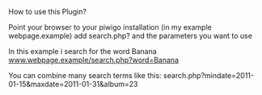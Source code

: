 How to use this Plugin? 

Point your browser to your piwigo installation (in my example webpage.example) add search.php? and the parameters you want to use

In this example i search for the word Banana
www.webpage.example/search.php?word=Banana

You can combine many search terms like this:
search.php?mindate=2011-01-15&maxdate=2011-01-31&album=23
